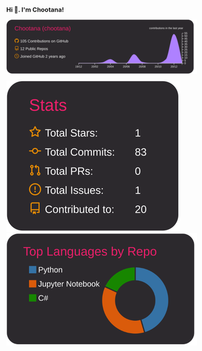 ### Hi 👋. I'm Chootana!


<!-- ![Top Languages Cards](https://github-readme-stats.vercel.app/api/top-langs/?username=Chootana&count_private=true&layout=compact&theme=monokai)
![GitHub Stats](https://github-readme-stats.vercel.app/api?username=Chootana&count_private=true&theme=monokai) -->

[![](https://raw.githubusercontent.com/Chootana/Chootana/main/profile-summary-card-output/monokai/0-profile-details.svg)](https://github.com/vn7n24fzkq/github-profile-summary-cards)

[![](https://raw.githubusercontent.com/Chootana/Chootana/main/profile-summary-card-output/monokai/3-stats.svg)](https://github.com/vn7n24fzkq/github-profile-summary-cards)
[![](https://raw.githubusercontent.com/Chootana/Chootana/main/profile-summary-card-output/monokai/1-repos-per-language.svg)](https://github.com/vn7n24fzkq/github-profile-summary-cards)

<!-- [![](https://raw.githubusercontent.com/Chootana/Chootana/main/profile-summary-card-output/monokai/2-most-commit-language.svg)](https://github.com/vn7n24fzkq/github-profile-summary-cards) -->

<!--
**Chootana/Chootana** is a ✨ _special_ ✨ repository because its `README.md` (this file) appears on your GitHub profile.

Here are some ideas to get you started:

- 🔭 I’m currently working on ...
- 🌱 I’m currently learning ...
- 👯 I’m looking to collaborate on ...
- 🤔 I’m looking for help with ...
- 💬 Ask me about ...
- 📫 How to reach me: ...
- 😄 Pronouns: ...
- ⚡ Fun fact: ...
-->
